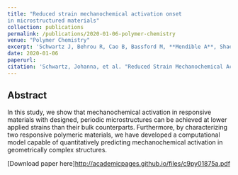 ```yaml
---
title: "Reduced strain mechanochemical activation onset
in microstructured materials"
collection: publications
permalink: /publications/2020-01-06-polymer-chemistry
venue: "Polymer Chemistry"
excerpt: 'Schwartz J, Behrou R, Cao B, Bassford M, **Mendible A**, Shaeffer C, Boydston A, Boechler N. '
date: 2020-01-06
paperurl: 
citation: 'Schwartz, Johanna, et al. "Reduced Strain Mechanochemical Activation Onset in Microstructured Materials." Polymer Chemistry (2020).'
---
```


## Abstract
In this study, we show that mechanochemical activation in responsive materials with designed, periodic microstructures can be achieved at lower applied strains than their bulk counterparts. Furthermore, by characterizing two responsive polymeric materials, we have developed a computational model capable of quantitatively predicting mechanochemical activation in geometrically complex structures.

[Download paper here]http://academicpages.github.io/files/c9py01875a.pdf
